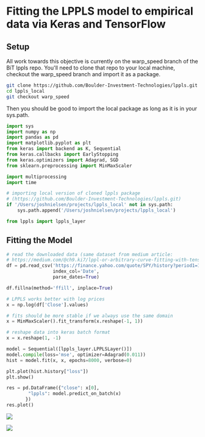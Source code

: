 # Fitting the LPPLS model to empirical data via Keras and TensorFlow

## Setup
All work towards this objective is currently on the warp_speed branch of the BiT lppls repo. You'll need to clone that repo to your local machine, checkout the warp_speed branch and import it as a package.
```bash
git clone https://github.com/Boulder-Investment-Technologies/lppls.git lppls_local
cd lppls_local
git checkout warp_speed
```
Then you should be good to import the local package as long as it is in your sys.path.

```python
import sys
import numpy as np
import pandas as pd
import matplotlib.pyplot as plt
from keras import backend as K, Sequential
from keras.callbacks import EarlyStopping
from keras.optimizers import Adagrad, SGD
from sklearn.preprocessing import MinMaxScaler

import multiprocessing
import time

# importing local version of cloned lppls package 
# (https://github.com/Boulder-Investment-Technologies/lppls.git)
if '/Users/joshnielsen/projects/lppls_local' not in sys.path:
    sys.path.append('/Users/joshnielsen/projects/lppls_local')

from lppls import lppls_layer
```
## Fitting the Model
```python
# read the downloaded data (same dataset from medium article: 
# https://medium.com/@ch9.ki7/lppl-or-arbitrary-curve-fitting-with-tensorflow-and-keras-9a8123f504f2)
df = pd.read_csv('https://finance.yahoo.com/quote/SPY/history?period1=1235862000&period2=1577401200&interval=1d&filter=history&frequency=1d ', 
                 index_col='Date', 
                 parse_dates=True)

df.fillna(method='ffill', inplace=True)

# LPPLS works better with log prices
x = np.log(df['Close'].values)

# fits should be more stable if we always use the same domain
x = MinMaxScaler().fit_transform(x.reshape(-1, 1))

# reshape data into keras batch format 
x = x.reshape(1, -1)
```

```python
model = Sequential([lppls_layer.LPPLSLayer()])
model.compile(loss='mse', optimizer=Adagrad(0.011))
hist = model.fit(x, x, epochs=8000, verbose=0)

plt.plot(hist.history["loss"])
plt.show()

res = pd.DataFrame({"close": x[0], 
        "lppls": model.predict_on_batch(x)
       })
res.plot()
```

![]('./imgs/loss.png')

![]('./imgs/fit.png')